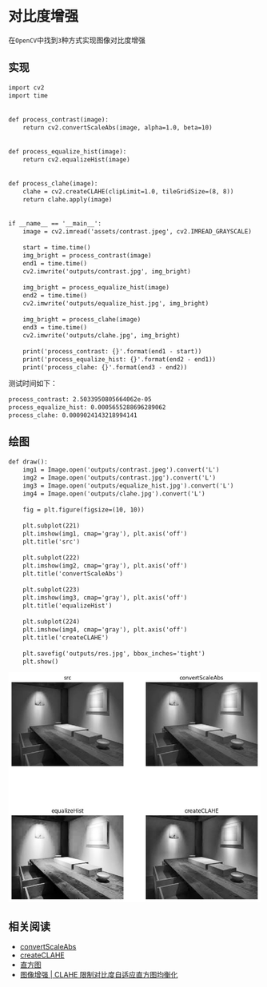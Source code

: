 
# 对比度增强

在`OpenCV`中找到`3`种方式实现图像对比度增强

## 实现

```
import cv2
import time


def process_contrast(image):
    return cv2.convertScaleAbs(image, alpha=1.0, beta=10)


def process_equalize_hist(image):
    return cv2.equalizeHist(image)


def process_clahe(image):
    clahe = cv2.createCLAHE(clipLimit=1.0, tileGridSize=(8, 8))
    return clahe.apply(image)


if __name__ == '__main__':
    image = cv2.imread('assets/contrast.jpeg', cv2.IMREAD_GRAYSCALE)

    start = time.time()
    img_bright = process_contrast(image)
    end1 = time.time()
    cv2.imwrite('outputs/contrast.jpg', img_bright)

    img_bright = process_equalize_hist(image)
    end2 = time.time()
    cv2.imwrite('outputs/equalize_hist.jpg', img_bright)

    img_bright = process_clahe(image)
    end3 = time.time()
    cv2.imwrite('outputs/clahe.jpg', img_bright)

    print('process_contrast: {}'.format(end1 - start))
    print('process_equalize_hist: {}'.format(end2 - end1))
    print('process_clahe: {}'.format(end3 - end2))
```

测试时间如下：

```
process_contrast: 2.5033950805664062e-05
process_equalize_hist: 0.0005655288696289062
process_clahe: 0.0009024143218994141
```

## 绘图

```
def draw():
    img1 = Image.open('outputs/contrast.jpeg').convert('L')
    img2 = Image.open('outputs/contrast.jpg').convert('L')
    img3 = Image.open('outputs/equalize_hist.jpg').convert('L')
    img4 = Image.open('outputs/clahe.jpg').convert('L')

    fig = plt.figure(figsize=(10, 10))

    plt.subplot(221)
    plt.imshow(img1, cmap='gray'), plt.axis('off')
    plt.title('src')

    plt.subplot(222)
    plt.imshow(img2, cmap='gray'), plt.axis('off')
    plt.title('convertScaleAbs')

    plt.subplot(223)
    plt.imshow(img3, cmap='gray'), plt.axis('off')
    plt.title('equalizeHist')

    plt.subplot(224)
    plt.imshow(img4, cmap='gray'), plt.axis('off')
    plt.title('createCLAHE')

    plt.savefig('outputs/res.jpg', bbox_inches='tight')
    plt.show()
```

![](./imgs/contrast.jpg)

## 相关阅读

* [convertScaleAbs](https://docs.opencv.org/4.5.1/d2/de8/group__core__array.html#ga3460e9c9f37b563ab9dd550c4d8c4e7d)
* [createCLAHE](https://docs.opencv.org/4.5.1/d6/dc7/group__imgproc__hist.html#gad689d2607b7b3889453804f414ab1018)
* [直方图](https://blog.zhujian.life/posts/f1eacfb6.html)
* [图像增强 | CLAHE 限制对比度自适应直方图均衡化](https://cloud.tencent.com/developer/article/1667213)